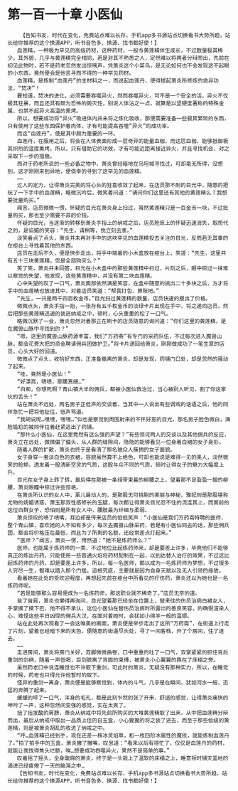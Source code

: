 # 第一百一十章 小医仙
        【告知书友，时代在变化，免费站点难以长存，手机app多书源站点切换看书大势所趋，站长给你推荐的这个换源APP，听书音色多、换源、找书都好使！】
       血莲精，一种极为罕见的高级药材，这种药材，一般与黄莲精伴生成长，不过数量极其稀少，其外貌，几乎与黄莲精完全相同，若是对其不熟悉之人，定然难以将两者分辩而出，先前在初见此物时，若不是药老忽然发出惊咦声，凭萧炎这个小菜鸟，是无论如何也不会发现这不起眼的小东西，竟然便会是他苦寻而不得的一种罕见药材。
       血莲精，是炼制“血莲丹”的主材料之一，而说起血莲丹，便得提起萧炎所修炼的诡异功法，“焚决”！
       要知道，焚决的进化，必须需要吞噬异火，然而吞噬异火，可不是一个安全的活，异火不仅极其狂暴，而且还具有颇为恐怖的毁灭性，别说人体沾之一点，就算是以坚硬度著称的特殊金属，也禁不起异火高温的熏烤。
       所以，想要成功将“异火”吸进体内并未将之炼化吸收，那便需要准备一些极其繁琐的东西，只有使用了这些东西保护着肉体，才有可能提高吞噬“异火”的成功率。
       而这“血莲丹”，便是其中颇为重要的一环。
       血莲丹，在服用之后，将会在人体表面形成一层奇异的能量血枷，而这层血枷，能够抵御极其炽热的温度熏烤，所以，只有借助它的功效，才有可能近距离接近异火，并且寻找机会，对之采取下一步的措施。
       而对于药老所说的一些必备之物中，萧炎曾经暗地在乌坦城寻找过，可却毫无所得，没想到，这才刚刚来到异地，便侥幸的寻到了这罕见的血莲精。
       ……
       过人的定力，让得萧炎完美的将心头的狂喜收敛了起来，在店员那不耐的目光中，随意的把玩了一下手中的血莲精，略微沉吟后，微笑着问道：“请问你们这里还有其他的黄莲精么？我想要批量购买。”
       闻言，店员微微一愣，怀疑的目光在萧炎身上扫过，虽然黄莲精只是一百金币一块，不过批量购买，那也至少需要不菲的价钱。
       怀疑的目光，当逐渐的转移到萧炎手指上的纳戒之后，店员脸庞上的怀疑迅速消失，取而代之的，是谄媚的笑容：“先生，请稍等，我立刻去拿。”
       淡笑着点了点头，萧炎并未再对手中的这块罕见的血莲精投去关注的目光，反而若无其事的在柜台上寻找着其他的东西。
       店员在走后不久，便是快步走出，将手中端着的小木盒放在柜台上，笑道：“先生，这里共有五十三块黄莲精，您是全部购买么？”
       笑了笑，萧炎并未回答，目光在小木盒中的那些黄莲精中扫过，片刻之后，眼中掠过一抹难以察觉的失望，他发现，这些黄莲精中，并没有第二块血莲精。
       心中失望的叹了一口气，萧炎面部依然满是笑容，在盒中随意的挑出二十多块之后，方才将手中的血莲精也放进其中，对着店员笑道：“帮我打包，算账吧。”
       “先生，一共是两千四百枚金币。”目光扫过黄莲精的数量，店员快速的报出了价格。
       微微点头，萧炎手指一抬，一张存有五千枚金币的淡绿卡片出现在手中，将之递向店员，然后把那些黄莲精迅速的装进纳戒之中，顿时，心头重重的松了一口气。
       略微沉默了一会，萧炎忽然对着那正在刷卡的店员随意的询问道：“你们这里的黄莲精，是在魔兽山脉中寻找到的？”
       “嗯，这里的魔兽山脉药源丰富，我们“万药斋”有专门的采药队伍，不过每次进入魔兽山脉，都会花费大把的资金聘请佣兵团做护卫。”将卡片递回给萧炎，刚刚做成功了一笔生意的店员，心头大好的回道。
       微微点了点头，收拾好东西，正准备撤离的萧炎，却是发现，药铺门口处，却是忽然的骚动了起来。
       “哇，竟然是小医仙！”
       “好漂亮，啧啧，那腰真细…”
       “白痴，你想死啊？青山镇大半的佣兵，都被小医仙救治过，当心被别人听见，割了你这家伙的舌头！”
       站在萧炎不远处，两名男子正低声的交谈着，当其中一人说出有些调戏的话语之后，他的同伴急忙一把将他扯住，低声骂道。
       “我胡说呢…嘿嘿，嘿嘿…”似也是察觉到周围射来的不怀好意的目光，那名男子脸色微白，满脸尴尬的被同伴拉着赶紧逃出了药铺。
       “那什么小医仙，在这里竟然有这么强的声望？”有些惊诧两人的交谈以及其他佣兵的反应，萧炎立在远处，微微偏了偏头，从人群的缝隙间，隐隐的能够看见一位身着白裙的女子身形。
       随着人群的扩散，萧炎也终于是看清了那名被众人簇拥的女子面貌。
       女子身穿一套淡白色的衣裙，容貌虽然算不上绝色，可却也能说是难得一见的美人，淡然微笑的脸颊，透发着一股清新空灵的气质，这股与众不同的气质，顿时让得女子的魅力大幅度上升。
       目光在女子身上转了转，最后停在那被一条绿带束着的柳腰之上，望着那不足盈盈一握的柳腰，萧炎眼瞳中掠过许些惊艳。
       在萧炎所认识的女人中，薰儿最动人的，是那股无可挑剔的美丽与神秘，雅妃则是那股堪称尤物的妩媚诱惑，萧玉那双性感修长的玉腿，每次都让得萧炎目光忍不住的流连其上，而面前的这位白群女子，恐怕则是所有女人中，腰肢最为纤细与柔弱。
       萧炎惊叹的啧了啧嘴，耳边却是传来店员的低低笑声：“小医仙是我们万药斋特聘的医师，整个青山镇，喜欢她的人不知有多少，每次去魔兽山脉采药，若是有小医仙同去的话，那些佣兵团，都会将价格压在最低，而且为了所剩的名额，还经常差点打起来。”
       “医师？”闻言，萧炎一愣，愕然道：“她不是炼药师么？”
       医师，也能属于炼药师的一类，不过地位比起炼药师来，却是要差上许多，毕竟他们不能够真正的炼出丹药，只能使用一些普通火焰将药材配制在一起，以到达替人治疗的效果，不过这比起炼药师的丹药，却是要差上许多，所以，每一名医师，都以成为一名炼药师为梦想，不过很多人穷尽一生，都难以踏入那个门槛，追根究底，主要就是因为自身天赋以及无人引领的缘故。
       看着她在此处的受欢迎程度，再想起先前在柜台中所看见的疗伤药，萧炎还以为她也是一名炼药师呢。
       “若是能够那么容易便成为一名炼药师，那这职业就不稀奇了。”店员无奈的道。
       耸了耸肩，萧炎也懒得再询问，目光望着那已经坐在位置上，替来往的伤员治病白裙女人，手掌摸了摸下巴，他不得不承认，这位小医仙在替伤员治病时所露出的善良笑容，的确很渲染人心，难怪这些平日凶悍的佣兵大汉，在面对着她时，会犹如小绵羊一般的温顺。
       站在此处再次观看了一会这唯美的画面，萧炎便是举步走出了这所“万药斋”，在街道上行走了片刻，望着已经暗下来的天色，便随意的街道尽头处，寻了一间客栈，开了个房间，住了进去。
       ……
       走进房间，萧炎将房门关好，双脚微微曲卷，口中重重的吐了一口气，双掌紧紧的抓住背后重剑的剑柄，随着一声低喝，巨剑脱离了背面的束缚，被萧炎小心翼翼的靠在了床榻之旁。
       虽然药老口中说连睡觉也不许取下重剑，可此时的萧炎，无疑没有那种实力，所以，在睡觉的时候，药老也只得允许他暂时的取下。
       怪异的重剑一离身，萧炎便是能够察觉到，体内的斗气，几乎是在瞬间，犹如河水一般，迅猛的奔腾了起来。
       缓缓的呼了一口气，浑身的毛孔，都是此刻乍然的张了开来，舒适的感觉，让得萧炎痛快的呻吟了一声，这种忽然间变强的感觉，实在太爽了。
       扭了扭发酸的肩膀，萧炎从纳戒中将先前所购买的大堆黄莲精取了出来，从中把血莲精分辩而出，最后从纳戒中取出一品质上佳的白玉盒，小心翼翼的将之装了进去，而至于那些低级的黄莲精，则是被萧炎胡乱的收进了纳戒之中。
       “呼…血莲精已经到手，现在还差一株冰灵焰草，和一枚四阶冰属性的魔核，就能炼制血莲丹了。”拍了拍手中的玉盒，萧炎撇了撇嘴，叹息道：“看来以后有得忙了，仅仅是血莲丹的药材，就能让我找得焦头烂额，唉…想要成功吞噬异火，果然不是简单的事。”
       叹着摇了摇头，全身酸麻的萧炎，终于是一头栽上了温软的床榻之上，睡意顿时铺天盖地的涌进已经疲倦了一天的脑海之中…
       【告知书友，时代在变化，免费站点难以长存，手机app多书源站点切换看书大势所趋，站长给你推荐的这个换源APP，听书音色多、换源、找书都好使！】